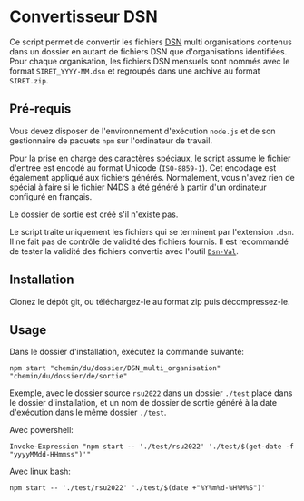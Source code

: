 # Convertisseur DSN

Ce script permet de convertir les fichiers [DSN](https://www.net-entreprises.fr/declaration/dsn-info/) multi organisations contenus dans un dossier en autant de fichiers DSN que d'organisations identifiées. Pour chaque organisation, les fichiers DSN mensuels sont nommés avec le format `SIRET_YYYY-MM.dsn` et regroupés dans une archive au format `SIRET.zip`.

## Pré-requis

Vous devez disposer de l'environnement d'exécution `node.js` et de son gestionnaire de paquets `npm` sur l'ordinateur de travail.

Pour la prise en charge des caractères spéciaux, le script assume le fichier d'entrée est encodé au format Unicode (`ISO-8859-1`). Cet encodage est également appliqué aux fichiers générés. Normalement, vous n'avez rien de spécial à faire si le fichier N4DS a été généré à partir d'un ordinateur configuré en français.

Le dossier de sortie est créé s'il n'existe pas.

Le script traite uniquement les fichiers qui se terminent par l'extension `.dsn`. Il ne fait pas de contrôle de validité des fichiers fournis. Il est recommandé de tester la validité des fichiers convertis avec l'outil [`Dsn-Val`](https://www.net-entreprises.fr/declaration/outils-de-controle-dsn-val/).

## Installation

Clonez le dépôt git, ou téléchargez-le au format zip puis décompressez-le.

## Usage

Dans le dossier d'installation, exécutez la commande suivante:

```shell
npm start "chemin/du/dossier/DSN_multi_organisation" "chemin/du/dossier/de/sortie"
```

Exemple, avec le dossier source `rsu2022` dans un dossier `./test` placé dans le dossier d'installation, et un nom de dossier de sortie généré à la date d'exécution dans le même dossier `./test`.

Avec powershell:

```shell
Invoke-Expression "npm start -- './test/rsu2022' './test/$(get-date -f "yyyyMMdd-HHmmss")'"
```

Avec linux bash:

```shell
npm start -- './test/rsu2022' './test/$(date +"%Y%m%d-%H%M%S")'
```
